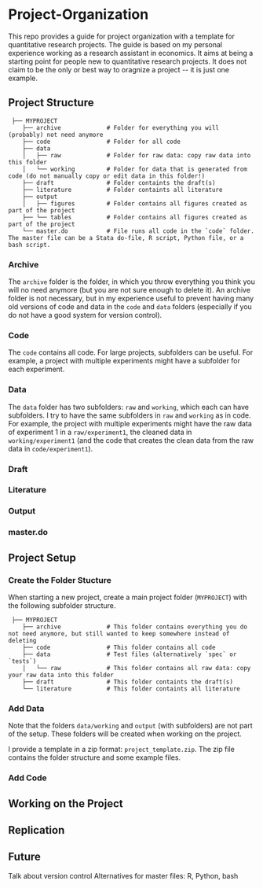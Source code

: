 # Project-Organization
This repo provides a guide for project organization with a template for quantitative research projects. The guide is based on my personal experience working as a research assistant in economics. It aims at being a starting point for people new to quantitative research projects. It does not claim to be the only or best way to oragnize a project -- it is just one example.

## Project Structure


```
 ├── MYPROJECT
    ├── archive             # Folder for everything you will (probably) not need anymore 
    ├── code                # Folder for all code    
    ├── data
    │   ├── raw             # Folder for raw data: copy raw data into this folder
    │   └── working         # Folder for data that is generated from code (do not manually copy or edit data in this folder!)
    ├── draft               # Folder containts the draft(s)
    ├── literature          # Folder containts all literature
    ├── output
    │   ├── figures         # Folder contains all figures created as part of the project
    ├── └── tables          # Folder contains all figures created as part of the project
    └── master.do           # File runs all code in the `code` folder. The master file can be a Stata do-file, R script, Python file, or a bash script.
```

### Archive
The `archive` folder is the folder, in which you throw everything you think you will no need anymore (but you are not sure enough to delete it). An archive folder is not necessary, but in my experience useful to prevent having many old versions of code and data in the `code` and `data` folders (especially if you do not have a good system for version control).
### Code
The `code` contains all code. For large projects, subfolders can be useful. For example, a project with multiple experiments might have a subfolder for each experiment.
### Data
The `data` folder has two subfolders: `raw` and `working`, which each can have subfolders. I try to have the same subfolders in `raw` and `working` as in code. For example, the  project with multiple experiments might have the raw data of experiment 1 in a `raw/experiment1`, the cleaned data in `working/experiment1` (and the code that creates the clean data from the raw data in `code/experiment1`).
### Draft
### Literature
### Output
### master.do



## Project Setup
### Create the Folder Stucture
When starting a new project, create a main project folder (`MYPROJECT`) with the following subfolder structure.
```
 ├── MYPROJECT
    ├── archive             # This folder contains everything you do not need anymore, but still wanted to keep somewhere instead of deleting 
    ├── code                # This folder contains all code    
    ├── data                # Test files (alternatively `spec` or `tests`)
    │   └── raw             # This folder contains all raw data: copy your raw data into this folder
    ├── draft               # This folder containts the draft(s)
    └── literature          # This folder containts all literature
```
### Add Data
Note that the folders `data/working` and `output` (with subfolders)  are not part of the setup. These folders will be created when working on the project.  

I provide a template in a zip format: `project_template.zip`. The zip file contains the folder structure and some example files.

### Add Code

## Working on the Project

## Replication

## Future
Talk about version control
Alternatives for master files: R, Python, bash
